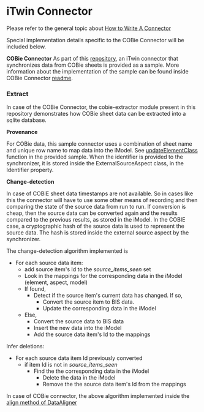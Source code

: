 # iTwin Connector



Please refer to the general topic about [How to Write A Connector](./WriteAConnector.md)

Special implementation details specific to the COBie Connector will be included below.

**COBie Connector**
As part of this [repository](https://github.com/imodeljs/imodel-connector-sample), an iTwin connector that synchronizes data from COBie sheets is provided as a sample. More information about the implementation of the sample can be found inside COBie Connector [readme](./cOBie-connector/README.md). 

### Extract

In case of the COBie Connector, the cobie-extractor module present in this repository demonstrates how COBie sheet data can be extracted into a sqlite database.

**Provenance**

For COBie data, this sample connector uses a combination of sheet name and unique row name to map data into the iModel. See [updateElementClass](https://github.com/imodeljs/imodel-connector-sample/src/DataAligner.ts) function in the provided sample. When the identifier is provided to the synchronizer, it is stored inside the ExternalSourceAspect class, in the Identifier property.

**Change-detection**

In case of COBIE sheet data timestamps are not available. So in cases like this the connector will have to use some other means of recording and then comparing the state of the source data from run to run. If conversion is cheap, then the source data can be converted again and the results compared to the previous results, as stored in the iModel. In the COBIE case, a cryptographic hash of the source data is used to represent the source data. The hash is stored inside the external source aspect by the synchronizer.

The change-detection algorithm implemented is

- For each source data item:
  - add source item's Id to the *source_items_seen* set
  - Look in the mappings for the corresponding data in the iModel (element, aspect, model)
  - If found,
    - Detect if the source item's current data has changed. If so,
      - Convert the source item to BIS data.
      - Update the corresponding data in the iModel
  - Else,
    - Convert the source data to BIS data
    - Insert the new data into the iModel
    - Add the source data item's Id to the mappings

Infer deletions:

- For each source data item Id previously converted
  - if item Id is not in *source_items_seen*
    - Find the the corresponding data in the iModel
      - Delete the data in the iModel
      - Remove the the source data item's Id from the mappings

In case of COBie connector, the above algorithm implemented inside the [align method of DataAligner](https://github.com/imodeljs/itwin-connector-sample/src/DataAligner.ts)

